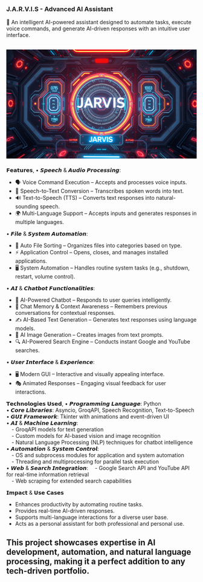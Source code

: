 
### **J.A.R.V.I.S - Advanced AI Assistant**  
🚀 An intelligent AI-powered assistant designed to automate tasks, execute voice commands, and generate AI-driven responses with an intuitive user interface.  

![JARVIS - AI Assistant](assets/banner.jpg)
---
𝗙𝗲𝗮𝘁𝘂𝗿𝗲𝘀,
•  𝙎𝙥𝙚𝙚𝙘𝙝 & 𝘼𝙪𝙙𝙞𝙤 𝙋𝙧𝙤𝙘𝙚𝙨𝙨𝙞𝙣𝙜:
- 🗣️ Voice Command Execution – Accepts and processes voice inputs.
- 📝 Speech-to-Text Conversion – Transcribes spoken words into text.
- 🔊 Text-to-Speech (TTS) – Converts text responses into natural-sounding speech.
- 🌍 Multi-Language Support – Accepts inputs and generates responses in multiple languages.

• 𝙁𝙞𝙡𝙚 & 𝙎𝙮𝙨𝙩𝙚𝙢 𝘼𝙪𝙩𝙤𝙢𝙖𝙩𝙞𝙤𝙣:
- 📁 Auto File Sorting – Organizes files into categories based on type.
- ⚡ Application Control – Opens, closes, and manages installed applications.
- 🖥️ System Automation – Handles routine system tasks (e.g., shutdown, restart, volume control).

• 𝘼𝙄 & 𝘾𝙝𝙖𝙩𝙗𝙤𝙩 𝙁𝙪𝙣𝙘𝙩𝙞𝙤𝙣𝙖𝙡𝙞𝙩𝙞𝙚𝙨:
- 💬 AI-Powered Chatbot – Responds to user queries intelligently.
- 🧠 Chat Memory & Context Awareness – Remembers previous conversations for contextual responses.
- ✍️ AI-Based Text Generation – Generates text responses using language models.
- 🎨 AI Image Generation – Creates images from text prompts.
- 🔍 AI-Powered Search Engine – Conducts instant Google and YouTube searches.

• 𝙐𝙨𝙚𝙧 𝙄𝙣𝙩𝙚𝙧𝙛𝙖𝙘𝙚 & 𝙀𝙭𝙥𝙚𝙧𝙞𝙚𝙣𝙘𝙚:
- 🖥️ Modern GUI – Interactive and visually appealing interface.
- 🎭 Animated Responses – Engaging visual feedback for user interactions.

𝗧𝗲𝗰𝗵𝗻𝗼𝗹𝗼𝗴𝗶𝗲𝘀 𝗨𝘀𝗲𝗱,
• 𝙋𝙧𝙤𝙜𝙧𝙖𝙢𝙢𝙞𝙣𝙜 𝙇𝙖𝙣𝙜𝙪𝙖𝙜𝙚: Python <br>
• 𝘾𝙤𝙧𝙚 𝙇𝙞𝙗𝙧𝙖𝙧𝙞𝙚𝙨: Asyncio, GroqAPI, Speech Recognition, Text-to-Speech<br>
• 𝙂𝙐𝙄 𝙁𝙧𝙖𝙢𝙚𝙬𝙤𝙧𝙠: Tkinter with animations and event-driven UI<br>
• 𝘼𝙄 & 𝙈𝙖𝙘𝙝𝙞𝙣𝙚 𝙇𝙚𝙖𝙧𝙣𝙞𝙣𝙜:<br>
&emsp;- GroqAPI models for text generation<br>
&emsp;- Custom models for AI-based vision and image recognition<br>
&emsp;- Natural Language Processing (NLP) techniques for chatbot intelligence<br>
• 𝘼𝙪𝙩𝙤𝙢𝙖𝙩𝙞𝙤𝙣 & 𝙎𝙮𝙨𝙩𝙚𝙢 𝘾𝙤𝙣𝙩𝙧𝙤𝙡:<br>
&emsp;- OS and subprocess modules for application and system automation<br>
&emsp;- Threading and multiprocessing for parallel task execution<br>
• 𝙒𝙚𝙗 & 𝙎𝙚𝙖𝙧𝙘𝙝 𝙄𝙣𝙩𝙚𝙜𝙧𝙖𝙩𝙞𝙤𝙣:
&emsp;- Google Search API and YouTube API for real-time information  retrieval<br>
&emsp;- Web scraping for extended search capabilities<br>

𝗜𝗺𝗽𝗮𝗰𝘁 & 𝗨𝘀𝗲 𝗖𝗮𝘀𝗲𝘀
- Enhances productivity by automating routine tasks.<br>
- Provides real-time AI-driven responses.<br>
- Supports multi-language interactions for a diverse user base.<br>
- Acts as a personal assistant for both professional and personal use.<br>

This project showcases expertise in AI development, automation, and natural language processing, making it a perfect addition to any tech-driven portfolio.
---
